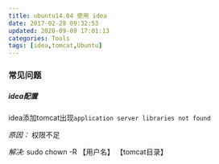 ```yaml
---
title: ubuntu14.04 使用 idea
date: 2017-02-28 09:32:53
updated: 2020-09-09 17:01:13
categories: Tools
tags: [idea,tomcat,Ubuntu]
---
```

### 常见问题
##### idea配置

idea添加tomcat出现`application server libraries not found`

*原因：* 权限不足

*解决:* sudo chown -R 【用户名】 【tomcat目录】

